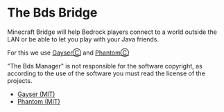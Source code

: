 # The Bds Bridge

Minecraft Bridge will help Bedrock players connect to a world outside the LAN or be able to let you play with your Java friends.

For this we use [GayserⒸ](https://github.com/GeyserMC/Geyser) and [PhantomⒸ](https://github.com/jhead/phantom)

"The Bds Manager" is not responsible for the software copyright, as according to the use of the software you must read the license of the projects.

- [Gayser (MIT)](https://github.com/GeyserMC/Geyser/blob/master/LICENSE)
- [Phantom (MIT)](https://github.com/jhead/phantom/blob/master/LICENSE)

